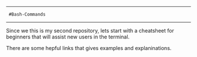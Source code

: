 -------------------------
     #Bash-Commands 
-------------------------
Since we this is my second repository, lets start with a cheatsheet for beginners that will assist 
new users in the terminal.

There are some hepful links that gives examples and explaninations. 
